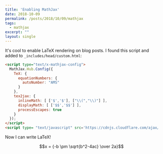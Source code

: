 ```yaml
---
title: 'Enabling MathJax'
date: 2018-10-09
permalink: /posts/2018/10/09/mathjax
tags:
  - mathjax
excerpt: ""
layout: single
---
```


It's cool to enable LaTeX rendering on blog posts. I found this script and added to `_includes/head/custom.html`:

```html
<script type="text/x-mathjax-config">
  MathJax.Hub.Config({
  	TeX: {
      equationNumbers: {
        autoNumber: "AMS"
      }
    },
    tex2jax: {
      inlineMath: [ ['$','$'], ["\\(","\\)"] ],
      displayMath: [ ['$$','$$'] ],
      processEscapes: true
    }
  });
</script>
<script type= "text/javascript" src='https://cdnjs.cloudflare.com/ajax/libs/mathjax/2.7.4/latest.js?config=TeX-MML-AM_CHTML' async></script>
```

Now I can write LaTeX!

$$x = {-b \pm \sqrt{b^2-4ac} \over 2a}$$